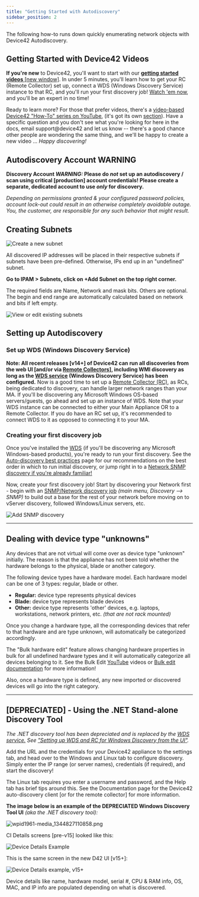 ```yaml
---
title: "Getting Started with Autodiscovery"
sidebar_position: 2
---
```


The following how-to runs down quickly enumerating network objects with Device42 Autodiscovery.

## Getting Started with Device42 Videos

**If you're new** to Device42, you'll want to start with our [**getting started videos** \[new window\]](https://www.youtube.com/playlist?list=PLJ9je_qSNumJ-rMzIXUufY-XsbrwWfeCR). In under 5 minutes, you'll learn how to get your RC (Remote Collector) set up, connect a WDS (Windows Discovery Service) instance to that RC, and you'll run your first discovery job! [Watch 'em now](https://www.youtube.com/watch?v=ClkvR9zLQUU&t=0s&list=PLJ9je_qSNumJ-rMzIXUufY-XsbrwWfeCR&index=2), and you'll be an expert in no time!

Ready to learn more? For those that prefer videos, there's a [video-based Device42 "How-To" series on YouTube](https://www.youtube.com/playlist?list=PLJ9je_qSNumJ4HuNVS75wzRgBRrtCh6_q), (it's got its own [section](/how-to-videos/)). Have a specific question and you don't see what you're looking for here in the docs, email support@device42 and let us know -- there's a good chance other people are wondering the same thing, and we'll be happy to create a new video ... _Happy discovering!_

## Autodiscovery Account WARNING

**Discovery Account _WARNING:_ Please do _not_ set up an autodiscovery / scan using critical \[production\] account credentials! Please create a separate, dedicated account to use _only_ for discovery.**

_Depending on permissions granted & your configured password policies, account lock-out could result in an otherwise completely avoidable outage. You, the customer, are responsible for any such behavior that might result._

## Creating Subnets

![Create a new subnet](/assets/images/add_new_subnet_2018v15.PNG)

All discovered IP addresses will be placed in their respective subnets if subnets have been pre-defined. Otherwise, IPs end up in an "undefined" subnet.

**Go to IPAM > Subnets, click on +Add Subnet on the top right corner.**

The required fields are Name, Network and mask bits. Others are optional. The begin and end range are automatically calculated based on network and bits if left empty.

![View or edit existing subnets](/assets/images/select_subnet_to_view-2018v15.PNG)

## Setting up Autodiscovery

### Set up WDS (Windows Discovery Service)

**Note: All recent releases \[v14+\] of Device42 can run all discoveries from the web UI \[and/or via [Remote Collectors](/auto-discovery/remote-collector-rc/)\], including WMI discovery as long as the [WDS service](/getstarted/installation/windows-discovery-service-installation/) (Windows Discovery Service) has been configured.** Now is a good time to set up a [Remote Collector (RC)](https://docs.device42.com/auto-discovery/remote-collector-rc/), as RCs, being dedicated to discovery, can handle larger network ranges than your MA. If you'll be discovering any Microsoft Windows OS-based servers/guests, go ahead and set up an instance of WDS. Note that your WDS instance can be connected to either your Main Appliance OR to a Remote Collector. If you do have an RC set up, it's recommended to connect WDS to it as opposed to connecting it to your MA.

### Creating your first discovery job

Once you've installed the [WDS](/getstarted/installation/windows-discovery-service-installation/) (if you'll be discovering any Microsoft Windows-based products), you're ready to run your first discovery. See the [Auto-discovery best practices](/auto-discovery/autodisc-best-practices/) page for our recommendations on the best order in which to run initial discovery, or jump right in to a [Network SNMP discovery if you're already familiar!](/auto-discovery/network-auto-discovery/)

Now, create your first discovery job! Start by discovering your Network first - begin with an [SNMP/Network discovery job](https://docs.device42.com/auto-discovery/network-auto-discovery/) _(main menu, Discovery --> SNMP)_ to build out a base for the rest of your network before moving on to vServer discovery, followed Windows/Linux servers, etc.

![Add SNMP discovery](/assets/images/add_SNMP_discovery_RC_v15.png)

* * *

## Dealing with device type "unknowns"

Any devices that are not virtual will come over as device type "unknown" initially. The reason is that the appliance has not been told whether the hardware belongs to the physical, blade or another category.

The following device types have a hardware model. Each hardware model can be one of 3 types: regular, blade or other.

- **Regular:** device type represents physical devices
- **Blade:** device type represents blade devices
- **Other:** device type represents 'other' devices, e.g. laptops, workstations, network printers, etc. _(that are not rack mounted)_

Once you change a hardware type, all the corresponding devices that refer to that hardware and are type unknown, will automatically be categorized accordingly.

The "Bulk hardware edit" feature allows changing hardware properties in bulk for all undefined hardware types and it will automatically categorize all devices belonging to it. See the Bulk Edit [YouTube](/how-to-videos/add-and-bulk-edit-hardware-models-how-to/) videos or [Bulk edit documentation](/device/hardware/) for more information!

Also, once a hardware type is defined, any new imported or discovered devices will go into the right category.

* * *

## \[DEPRECIATED\] - Using the .NET Stand-alone Discovery Tool

_The .NET discovery tool has been depreciated and is replaced by the [WDS service.](/getstarted/installation/windows-discovery-service-installation/) See ["Setting up WDS and RC for Windows Discovery from the UI"](/getstarted/installation/windows-discovery-service-installation/)._

Add the URL and the credentials for your Device42 appliance to the settings tab, and head over to the Windows and Linux tab to configure discovery. Simply enter the IP range (or server names), credentials (if required), and start the discovery!

The Linux tab requires you enter a username and password, and the Help tab has brief tips around this. See the Documentation page for the Device42 auto-discovery client \[or for the remote collector\] for more information.

**The image below is an example of the DEPRECIATED Windows Discovery Tool UI** _(aka the .NET discovery tool):_

![wpid1961-media_1344827110858.png](/assets/images/wpid1961-media_1344827110858.png)

CI Details screens \[pre-v15\] looked like this:

![Device Details Example](/assets/images/wpid1962-media_1344828425174.png)

This is the same screen in the new D42 UI \[v15+\]:

![Device Details example, v15+](/assets/images/device_details_example.PNG)

Device details like name, hardware model, serial #, CPU & RAM info, OS, MAC, and IP info are populated depending on what is discovered.
